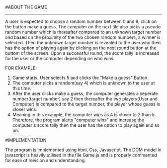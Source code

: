 #ABOUT THE GAME
_ _ _ _

A user is expected to choose a random number between 0 and 9, click on the button make a guess. The computer on the next tile also picks a pseudo random number which is thereafter compared to an unknown target number and based on the proximity of the two chosen random numbers, a winner is selected. Then the unknown target number is revealed to the user who then has the option of playing again by clicking on the next round button at the buttom of the screen. Upon a successful round, the score tally is increased for the user or the computer depending on who wins.

FOR EXAMPLE: 

1. Game starts, User selects 5 and clicks the "Make a guess" Button.
2. The computer picks a random(say 4) which is unknown to the user at this time.
3. After the user clicks make a guess, the computer generates a seperate number(target number) say 2 then thereafter the two players(User and Computer) is compared to the target number, the player whose guess is closer wins.
4. Meaning in this example, the computer wins as 4 is closer to 2 than 5. Therefore, the program alerts "computer wins" and increase the computer's score tally then the user has the option to play again and so on.

#IMPLEMENTATION

The program is implemented using html, Css, Javascript. The DOM model in javascript is heavily utilised in the file Game.js and is properly commented for ease of revision and understanding.
